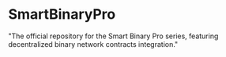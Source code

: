 # SmartBinaryPro
"The official repository for the Smart Binary Pro series, featuring decentralized binary network contracts  integration."
